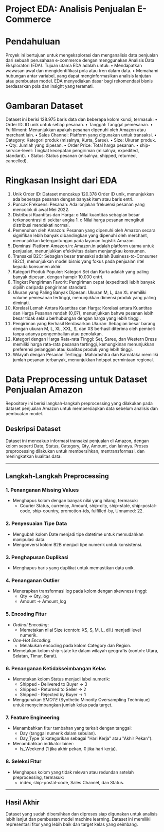 # Project EDA: Analisis Penjualan E-Commerce

# Pendahuluan

Proyek ini bertujuan untuk mengeksplorasi dan menganalisis data penjualan dari sebuah perusahaan e-commerce dengan menggunakan Analisis Data Eksploratori (EDA). Tujuan utama EDA adalah untuk:
•	Mendapatkan wawasan awal dan mengidentifikasi pola atau tren dalam data.
•	Memahami hubungan antar variabel, yang dapat menginformasikan analisis lanjutan atau pembuatan model.
EDA menyediakan dasar bagi rekomendasi bisnis berdasarkan pola dan insight yang teramati.


# Gambaran Dataset

Dataset ini berisi 128.975 baris data dan beberapa kolom kunci, termasuk:
•	Order ID: ID unik untuk setiap pesanan.
•	Tanggal: Tanggal pemesanan.
•	Fulfillment: Menunjukkan apakah pesanan dipenuhi oleh Amazon atau merchant lain.
•	Sales Channel: Platform yang digunakan untuk transaksi.
•	Category: Kategori produk (misalnya, Kurta, Saree).
•	Size: Ukuran produk.
•	Qty: Jumlah yang dipesan.
•	Order Price: Total harga pesanan.
•	ship-service-level: Tingkat kecepatan pengiriman (misalnya, expedited, standard).
•	Status: Status pesanan (misalnya, shipped, returned, cancelled).



# Ringkasan Insight dari EDA

1.	Unik Order ID: Dataset mencakup 120.378 Order ID unik, menunjukkan ada beberapa pesanan dengan banyak item atau baris entri.
2.	Puncak Frekuensi Pesanan: Ada lonjakan frekuensi pesanan yang mencolok di awal Mei 2022.
3.	Distribusi Kuantitas dan Harga:
o	Nilai kuantitas sebagian besar terkonsentrasi di sekitar angka 1.
o	Nilai harga pesanan mengikuti distribusi mendekati normal.
4.	Pemenuhan oleh Amazon: Pesanan yang dipenuhi oleh Amazon secara signifikan lebih banyak dibandingkan yang dipenuhi oleh merchant, menunjukkan ketergantungan pada layanan logistik Amazon.
5.	Dominasi Platform Amazon.in: Amazon.in adalah platform utama untuk penjualan, menunjukkan efektivitas dalam menjangkau konsumen.
6.	Transaksi B2C: Sebagian besar transaksi adalah Business-to-Consumer (B2C), menunjukkan model bisnis yang fokus pada penjualan ritel kepada konsumen akhir.
7.	Kategori Produk Populer: Kategori Set dan Kurta adalah yang paling banyak dipesan, dengan hampir 10.000 entri.
8.	Tingkat Pengiriman Favorit: Pengiriman cepat (expedited) lebih banyak dipilih daripada pengiriman standard.
9.	Ukuran yang Paling Banyak Dipesan: Ukuran M, L, dan XL memiliki volume pemesanan tertinggi, menunjukkan dimensi produk yang paling diminati.
10.	Korelasi Lemah Antara Kuantitas dan Harga: Korelasi antara Kuantitas dan Harga Pesanan rendah (0,07), menunjukkan bahwa pesanan lebih besar tidak selalu berhubungan dengan harga yang lebih tinggi.
11.	Pengiriman yang Berhasil Berdasarkan Ukuran: Sebagian besar barang dengan ukuran M, L, XL, XXL, S, dan XS berhasil diterima oleh pembeli tanpa adanya pengembalian atau penolakan.
12.	Kategori dengan Harga Rata-rata Tinggi: Set, Saree, dan Western Dress memiliki harga rata-rata pesanan tertinggi, kemungkinan menunjukkan preferensi pelanggan atau kualitas produk yang lebih tinggi.
13.	Wilayah dengan Pesanan Tertinggi: Maharashtra dan Karnataka memiliki jumlah pesanan terbanyak, menunjukkan hotspot permintaan regional.


# Data Preprocessing untuk Dataset Penjualan Amazon

Repository ini berisi langkah-langkah preprocessing yang dilakukan pada dataset penjualan Amazon untuk mempersiapkan data sebelum analisis dan pembuatan model.

## Deskripsi Dataset
Dataset ini mencakup informasi transaksi penjualan di Amazon, dengan kolom seperti Date, Status, Category, Qty, Amount, dan lainnya. Proses preprocessing dilakukan untuk membersihkan, mentransformasi, dan meningkatkan kualitas data.

---

## Langkah-Langkah Preprocessing

### 1. Penanganan Missing Values
- Menghapus kolom dengan banyak nilai yang hilang, termasuk:
  - Courier Status, currency, Amount, ship-city, ship-state, ship-postal-code, ship-country, promotion-ids, fulfilled-by, Unnamed: 22.
  
### 2. Penyesuaian Tipe Data
- Mengubah kolom Date menjadi tipe datetime untuk memudahkan manipulasi data.
- Mengonversi kolom B2B menjadi tipe numerik untuk konsistensi.

### 3. Penghapusan Duplikasi
- Menghapus baris yang duplikat untuk memastikan data unik.

### 4. Penanganan Outlier
- Menerapkan transformasi log pada kolom dengan skewness tinggi:
  - Qty → Qty_log
  - Amount → Amount_log

### 5. Encoding Fitur
- *Ordinal Encoding*:
  - Memetakan nilai Size (contoh: XS, S, M, L, dll.) menjadi level numerik.
- *One-Hot Encoding*:
  - Melakukan encoding pada kolom Category dan Region.
- Memetakan kolom ship-state ke dalam wilayah geografis (contoh: Utara, Selatan, Timur, Barat).

### 6. Penanganan Ketidakseimbangan Kelas
- Memetakan kolom Status menjadi label numerik:
  - Shipped - Delivered to Buyer → 3
  - Shipped - Returned to Seller → 2
  - Shipped - Rejected by Buyer → 1
- Menggunakan *SMOTE* (Synthetic Minority Oversampling Technique) untuk menyeimbangkan jumlah kelas pada target.

### 7. Feature Engineering
- Menambahkan fitur tambahan yang terkait dengan tanggal:
  - Day (tanggal numerik dalam sebulan).
  - Day_Type (dikategorikan sebagai "Hari Kerja" atau "Akhir Pekan").
- Menambahkan indikator biner:
  - Is_Weekend (1 jika akhir pekan, 0 jika hari kerja).

### 8. Seleksi Fitur
- Menghapus kolom yang tidak relevan atau redundan setelah preprocessing, termasuk:
  - index, ship-postal-code, Sales Channel, dan Status.

---

## Hasil Akhir
Dataset yang sudah dibersihkan dan diproses siap digunakan untuk analisis lebih lanjut dan pembuatan model machine learning. Dataset ini memiliki representasi fitur yang lebih baik dan target kelas yang seimbang.
